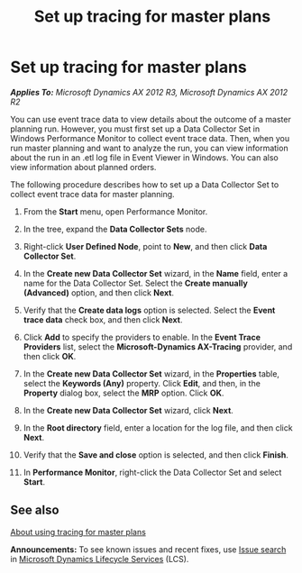 ﻿---
title: Set up tracing for master plans
TOCTitle: Set up tracing for master plans
ms:assetid: eec2762d-98ff-46d8-9bb3-a126bc52e96e
ms:mtpsurl: https://technet.microsoft.com/en-us/library/JJ677371(v=AX.60)
ms:contentKeyID: 49384147
ms.date: 04/18/2014
mtps_version: v=AX.60
---

# Set up tracing for master plans 


_**Applies To:** Microsoft Dynamics AX 2012 R3, Microsoft Dynamics AX 2012 R2_

You can use event trace data to view details about the outcome of a master planning run. However, you must first set up a Data Collector Set in Windows Performance Monitor to collect event trace data. Then, when you run master planning and want to analyze the run, you can view information about the run in an .etl log file in Event Viewer in Windows. You can also view information about planned orders.

The following procedure describes how to set up a Data Collector Set to collect event trace data for master planning.

1.  From the **Start** menu, open Performance Monitor.

2.  In the tree, expand the **Data Collector Sets** node.

3.  Right-click **User Defined Node**, point to **New**, and then click **Data Collector Set**.

4.  In the **Create new Data Collector Set** wizard, in the **Name** field, enter a name for the Data Collector Set. Select the **Create manually (Advanced)** option, and then click **Next**.

5.  Verify that the **Create data logs** option is selected. Select the **Event trace data** check box, and then click **Next**.

6.  Click **Add** to specify the providers to enable. In the **Event Trace Providers** list, select the **Microsoft-Dynamics AX-Tracing** provider, and then click **OK**.

7.  In the **Create new Data Collector Set** wizard, in the **Properties** table, select the **Keywords (Any)** property. Click **Edit**, and then, in the **Property** dialog box, select the **MRP** option. Click **OK**.

8.  In the **Create new Data Collector Set** wizard, click **Next**.

9.  In the **Root directory** field, enter a location for the log file, and then click **Next**.

10. Verify that the **Save and close** option is selected, and then click **Finish**.

11. In **Performance Monitor**, right-click the Data Collector Set and select **Start**.

## See also

[About using tracing for master plans](about-using-tracing-for-master-plans.md)

  
**Announcements:** To see known issues and recent fixes, use [Issue search](http://go.microsoft.com/fwlink/?linkid=389258) in [Microsoft Dynamics Lifecycle Services](http://go.microsoft.com/fwlink/?linkid=306505) (LCS).

